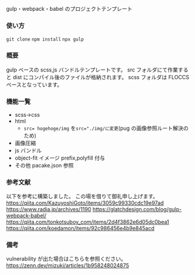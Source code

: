gulp・webpack・babel のプロジェクトテンプレート

### 使い方

`git clone`
`npm install`
`npx gulp`

### 概要

gulp ベースの scss,js バンドルテンプレートです。
src フォルダにて作業すると dist にコンパイル後のファイルが格納されます。
scss フォルダは FLOCCS ベースとなっています。

### 機能一覧

- scss->css
- html
  - `src= hogehoge/img` を`src="./img/に変更`(pug の画像参照ルート解決のため)
- 画像圧縮
- js バンドル
- object-fit イメージ prefix,polyfill 付与
- その他 pacake.json 参照

### 参考文献

以下を参考に構築しました。
この場を借りて御礼申し上げます。
https://qiita.com/KazuyoshiGoto/items/3059c99330cdc19e97ad
https://www.radia.jp/archives/1190
https://glatchdesign.com/blog/gulp-webpack-babel/
https://qiita.com/tonkotsuboy_com/items/2d4f3862e6d05dc0bea1
https://qiita.com/koedamon/items/92c986456e4b9e845acd

### 備考

vulnerability が出た場合はこちらを参照ください。
https://zenn.dev/mizuki/articles/1b958248024875
